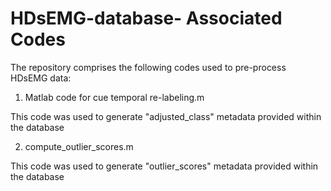# HDsEMG-database- Associated Codes
The repository comprises the following codes used to pre-process HDsEMG data:

1. Matlab code for cue temporal re-labeling.m

This code was used to generate "adjusted_class" metadata provided within the database

2. compute_outlier_scores.m

This code was used to generate "outlier_scores" metadata provided within the database

